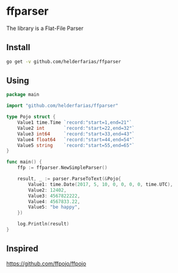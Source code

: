 # ffparser
The library is a Flat-File Parser

## Install
```bash
go get -v github.com/helderfarias/ffparser
```

## Using
```go
package main

import "github.com/helderfarias/ffparser"

type Pojo struct {
    Value1 time.Time `record:"start=1,end=21"`
    Value2 int       `record:"start=22,end=32"`
    Value3 int64     `record:"start=33,end=43"`
    Value4 float64   `record:"start=44,end=54"`
    Value5 string    `record:"start=55,end=65"`
}

func main() {
    ffp := ffparser.NewSimpleParser()

    result, _ := parser.ParseToText(&Pojo{
        Value1: time.Date(2017, 5, 10, 0, 0, 0, 0, time.UTC),
        Value2: 12402,
        Value3: 4567822222,
        Value4: 4567833.22,
        Value5: "be happy",
    })

    log.Println(result)
}
```


## Inspired
https://github.com/ffpojo/ffpojo


